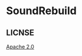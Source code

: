 # SoundRebuild

## LICNSE

[Apache 2.0](https://github.com/underdolphin/SoundRebuild/blob/master/LICENSE-2.0.txt)